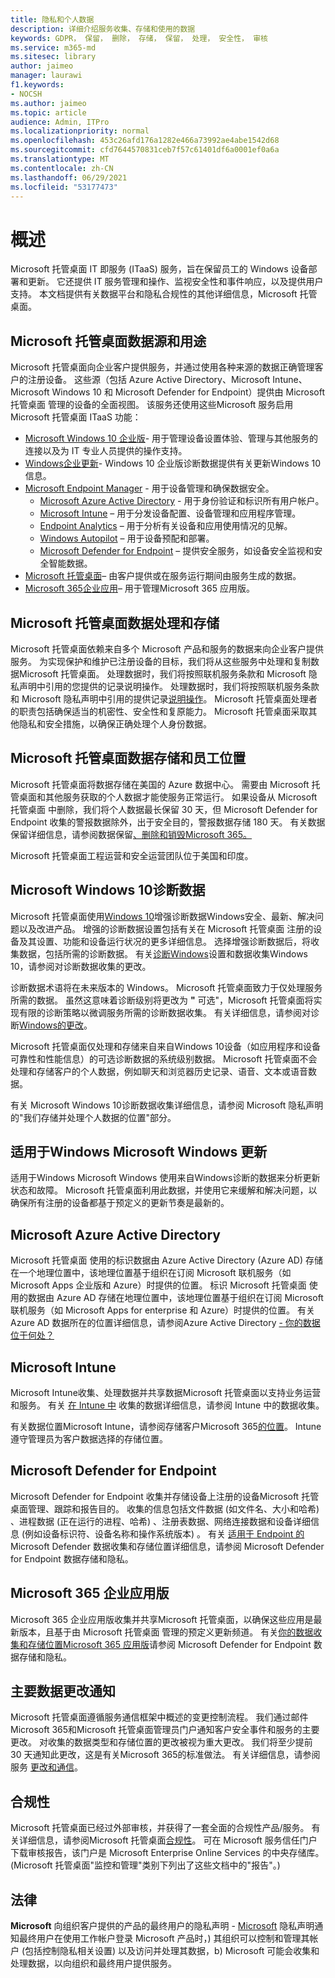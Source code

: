 ```yaml
---
title: 隐私和个人数据
description: 详细介绍服务收集、存储和使用的数据
keywords: GDPR， 保留， 删除， 存储， 保留， 处理， 安全性， 审核
ms.service: m365-md
ms.sitesec: library
author: jaimeo
manager: laurawi
f1.keywords:
- NOCSH
ms.author: jaimeo
ms.topic: article
audience: Admin, ITPro
ms.localizationpriority: normal
ms.openlocfilehash: 453c26afd176a1282e466a73992ae4abe1542d68
ms.sourcegitcommit: cfd7644570831ceb7f57c61401df6a0001ef0a6a
ms.translationtype: MT
ms.contentlocale: zh-CN
ms.lasthandoff: 06/29/2021
ms.locfileid: "53177473"
---
```

# <a name="overview"></a>概述

Microsoft 托管桌面 IT 即服务 (ITaaS) 服务，旨在保留员工的 Windows 设备部署和更新。 它还提供 IT 服务管理和操作、监视安全性和事件响应，以及提供用户支持。 本文档提供有关数据平台和隐私合规性的其他详细信息，Microsoft 托管桌面。

## <a name="microsoft-managed-desktop-data-sources-and-purpose"></a>Microsoft 托管桌面数据源和用途

Microsoft 托管桌面向企业客户提供服务，并通过使用各种来源的数据正确管理客户的注册设备。 这些源（包括 Azure Active Directory、Microsoft Intune、Microsoft Windows 10 和 Microsoft Defender for Endpoint）提供由 Microsoft 托管桌面 管理的设备的全面视图。 该服务还使用这些Microsoft 服务启用Microsoft 托管桌面 ITaaS 功能：

- [Microsoft Windows 10 企业版](/windows/windows-10/)- 用于管理设备设置体验、管理与其他服务的连接以及为 IT 专业人员提供的操作支持。
- [Windows企业更新](/windows/deployment/update/waas-manage-updates-wufb)- Windows 10 企业版诊断数据提供有关更新Windows 10信息。 
- [Microsoft Endpoint Manager](/mem/endpoint-manager-overview) - 用于设备管理和确保数据安全。
  - [Microsoft Azure Active Directory](/azure/active-directory/) - 用于身份验证和标识所有用户帐户。 
  - [Microsoft Intune](/mem/intune/) – 用于分发设备配置、设备管理和应用程序管理。
  - [Endpoint Analytics](/mem/analytics/overview) – 用于分析有关设备和应用使用情况的见解。
  - [Windows Autopilot](/microsoft-365/windows/windows-autopilot) – 用于设备预配和部署。
  - [Microsoft Defender for Endpoint](/microsoft-365/security/defender-endpoint/) – 提供安全服务，如设备安全监视和安全智能数据。
- [Microsoft 托管桌面](https://endpoint.microsoft.com/#home)– 由客户提供或在服务运行期间由服务生成的数据。
- [Microsoft 365企业应用](https://www.microsoft.com/en-us/microsoft-365/enterprise/compare-office-365-plans?rtc=1)– 用于管理Microsoft 365 应用版。

## <a name="microsoft-managed-desktop-data-process-and-storage"></a>Microsoft 托管桌面数据处理和存储

Microsoft 托管桌面依赖来自多个 Microsoft 产品和服务的数据来向企业客户提供服务。 为实现保护和维护已注册设备的目标，我们将从这些服务中处理和复制数据Microsoft 托管桌面。 处理数据时，我们将按照联机服务条款和 Microsoft 隐私声明中引用的您提供的记录说明操作。 处理数据时，我们将按照联机服务条款和 Microsoft 隐私声明中引用的提供记录[说明操作](https://privacy.microsoft.com/privacystatement)。 [](https://www.microsoft.com/licensing/product-licensing/products) Microsoft 托管桌面处理者的职责包括确保适当的机密性、安全性和复原能力。 Microsoft 托管桌面采取其他隐私和安全措施，以确保正确处理个人身份数据。 


## <a name="microsoft-managed-desktop-data-storage-and-staff-location"></a>Microsoft 托管桌面数据存储和员工位置

Microsoft 托管桌面将数据存储在美国的 Azure 数据中心。 需要由 Microsoft 托管桌面和其他服务获取的个人数据才能使服务正常运行。 如果设备从 Microsoft 托管桌面 中删除，我们将个人数据最长保留 30 天，但 Microsoft Defender for Endpoint 收集的警报数据除外，出于安全目的，警报数据存储 180 天。 有关数据保留详细信息，请参阅数据保留[、删除和销毁Microsoft 365。](/compliance/assurance/assurance-data-retention-deletion-and-destruction-overview)

Microsoft 托管桌面工程运营和安全运营团队位于美国和印度。 

## <a name="microsoft-windows-10-diagnostic-data"></a>Microsoft Windows 10诊断数据

Microsoft 托管桌面使用[Windows 10](/windows/privacy/windows-diagnostic-data)增强诊断数据Windows安全、最新、解决问题以及改进产品。 增强的诊断数据设置包括有关在 Microsoft 托管桌面 注册的设备及其设置、功能和设备运行状况的更多详细信息。 选择增强诊断数据后，将收集数据，包括所需的诊断数据。 有关[诊断Windows](/windows/privacy/changes-to-windows-diagnostic-data-collection)设置和数据收集Windows 10，请参阅对诊断数据收集的更改。

诊断数据术语将在未来版本的 Windows。 Microsoft 托管桌面致力于仅处理服务所需的数据。 虽然这意味着诊断级别将更改为 **"** 可选"，Microsoft 托管桌面将实现有限的诊断策略以微调服务所需的诊断数据收集。 有关详细信息，请参阅对诊断[Windows的更改](/windows/privacy/changes-to-windows-diagnostic-data-collection)。

Microsoft 托管桌面仅处理和存储来自来自Windows 10设备（如应用程序和设备可靠性和性能信息）的可选诊断数据的系统级别数据。 Microsoft 托管桌面不会处理和存储客户的个人数据，例如聊天和浏览器历史记录、语音、文本或语音数据。 

有关 Microsoft Windows 10诊断数据收集详细信息，请参阅 Microsoft 隐私声明的"我们[](https://privacy.microsoft.com/privacystatement#mainwherewestoreandprocessdatamodule)存储并处理个人数据的位置"部分。

## <a name="microsoft-windows-update-for-business"></a>适用于Windows Microsoft Windows 更新
适用于Windows Microsoft Windows 使用来自Windows诊断的数据来分析更新状态和故障。 Microsoft 托管桌面利用此数据，并使用它来缓解和解决问题，以确保所有注册的设备都基于预定义的更新节奏是最新的。

## <a name="microsoft-azure-active-directory"></a>Microsoft Azure Active Directory
Microsoft 托管桌面 使用的标识数据由 Azure Active Directory (Azure AD) 存储在一个地理位置中，该地理位置基于组织在订阅 Microsoft 联机服务（如 Microsoft Apps 企业版和 Azure）时提供的位置。 标识 Microsoft 托管桌面 使用的数据由 Azure AD 存储在地理位置中，该地理位置基于组织在订阅 Microsoft 联机服务（如 Microsoft Apps for enterprise 和 Azure）时提供的位置。 有关 Azure AD 数据所在的位置详细信息，请参阅Azure Active Directory [- 你的数据位于何处？](https://msit.powerbi.com/view?r=eyJrIjoiODdjOWViZDctMWRhZS00ODUzLWI4MmQtNWM5NjBkZTBkNjFlIiwidCI6IjcyZjk4OGJmLTg2ZjEtNDFhZi05MWFiLTJkN2NkMDExZGI0NyIsImMiOjV9)

## <a name="microsoft-intune"></a>Microsoft Intune
Microsoft Intune收集、处理数据并共享数据Microsoft 托管桌面以支持业务运营和服务。 有关 [在 Intune 中](/mem/intune/protect/privacy-data-collect) 收集的数据详细信息，请参阅 Intune 中的数据收集。 

有关数据位置Microsoft Intune，请参阅存储客户Microsoft 365[的位置](/microsoft-365/enterprise/o365-data-locations?view=o365-worldwide)。 Intune 遵守管理员为客户数据选择的存储位置。

## <a name="microsoft-defender-for-endpoint"></a>Microsoft Defender for Endpoint
Microsoft Defender for Endpoint 收集并存储设备上注册的设备Microsoft 托管桌面管理、跟踪和报告目的。 收集的信息包括文件数据 (如文件名、大小和哈希) 、进程数据 (正在运行的进程、哈希) 、注册表数据、网络连接数据和设备详细信息 (例如设备标识符、设备名称和操作系统版本) 。 有关 [适用于 Endpoint 的](/microsoft-365/security/defender-endpoint/data-storage-privacy?view=o365-worldwide#what-data-does-microsoft-defender-atp-collect) Microsoft Defender 数据收集和存储位置详细信息，请参阅 Microsoft Defender for Endpoint 数据存储和隐私。 

## <a name="microsoft-365-apps-for-enterprise"></a>Microsoft 365 企业应用版 
Microsoft 365 企业应用版收集并共享Microsoft 托管桌面，以确保这些应用是最新版本，且基于由 Microsoft 托管桌面 管理的预定义更新频道。 有关[你的数据收集和存储位置Microsoft 365 应用版](/microsoft-365/security/defender-endpoint/data-storage-privacy?view=o365-worldwide#what-data-does-microsoft-defender-atp-collect)请参阅 Microsoft Defender for Endpoint 数据存储和隐私。

## <a name="major-data-change-notification"></a>主要数据更改通知
Microsoft 托管桌面遵循服务通信框架中概述的变更控制流程。 我们通过邮件Microsoft 365和Microsoft 托管桌面管理员门户通知客户安全事件和服务的主要更改。 对收集的数据类型和存储位置的更改被视为重大更改。 我们将至少提前 30 天通知此更改，这是有关Microsoft 365的标准做法。 有关详细信息，请参阅服务 [更改和通信](/microsoft-365/managed-desktop/service-description/servicechanges?view=o365-worldwide)。

## <a name="compliance"></a>合规性
Microsoft 托管桌面已经过外部审核，并获得了一套全面的合规性产品/服务。 有关详细信息，请参阅Microsoft 托管桌面[合规性](/microsoft-365/managed-desktop/intro/compliance)。 可在 Microsoft 服务信任门户下载审核[](https://aka.ms/stp)报告，该门户是 Microsoft Enterprise Online Services 的中央存储库。  (Microsoft 托管桌面"监控和管理"类别下列出了这些文档中的"报告"。)  

## <a name="legal"></a>法律
**Microsoft** 向组织客户提供的产品的最终用户的隐私声明 - [Microsoft](https://privacy.microsoft.com/privacystatement) 隐私声明通知最终用户在使用工作帐户登录 Microsoft 产品时，) 其组织可以控制和管理其帐户 (包括控制隐私相关设置) 以及访问并处理其数据，b) Microsoft 可能会收集和处理数据，以向组织和最终用户提供服务。
